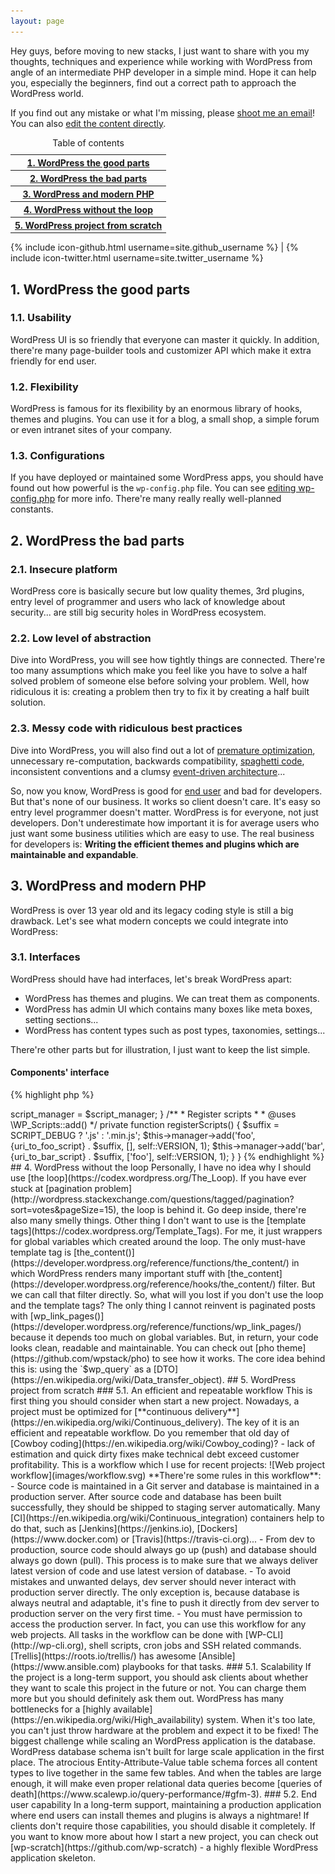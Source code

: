 ```yaml
---
layout: page
---
```

<div class="ofa">
  <div class="cx7 fleft">
    <p>Hey guys, before moving to new stacks, I just want to share with you my thoughts, techniques and experience while working with WordPress from angle of an intermediate PHP developer in a simple mind. Hope it can help you, especially the beginners, find out a correct path to approach the WordPress world.</p>
    <p>If you find out any mistake or what I'm missing, please <a href="mailto:wordpressstack@gmail.com?Subject=WordPress%20Stack">shoot me an email</a>! You can also <a href="https://github.com/wpstack/wpstack.github.io/edit/master/homepage.md">edit the content directly</a>.</p>
  </div>
  <div class="cx5 fright">
    <table>
      <caption>Table of contents</caption>
      <tr><th><a href="#wordpress-the-good-parts">1. WordPress the good parts</a></th></tr>   
      <tr><th><a href="#wordpress-the-bad-parts">2. WordPress the bad parts</a></th></tr>            
      <tr><th><a href="#wordpress-and-modern-php">3. WordPress and modern PHP</a></th></tr>
      <tr><th><a href="#wordpress-without-the-loop">4. WordPress without the loop</a></th></tr>
      <tr><th><a href="#wordpress-project-from-scratch">5. WordPress project from scratch</a></th></tr>
    </table>
    {% include icon-github.html username=site.github_username %} |
    {% include icon-twitter.html username=site.twitter_username %}
  </div>
</div>

## 1. WordPress the good parts

### 1.1. Usability

WordPress UI is so friendly that everyone can master it quickly. In addition, there're many page-builder tools and customizer API which make it extra friendly for end user.

### 1.2. Flexibility

WordPress is famous for its flexibility by an enormous library of hooks, themes and plugins. You can use it for a blog, a small shop, a simple forum or even intranet sites of your company.

### 1.3. Configurations

If you have deployed or maintained some WordPress apps, you should have found out how powerful is the `wp-config.php` file. You can see [editing wp-config.php](https://codex.wordpress.org/Editing_wp-config.php) for more info. There're many really really well-planned constants.

## 2. WordPress the bad parts

### 2.1. Insecure platform

WordPress core is basically secure but low quality themes, 3rd plugins, entry level of programmer and users who lack of knowledge about security... are still big security holes in WordPress ecosystem.

### 2.2. Low level of abstraction

Dive into WordPress, you will see how tightly things are connected. There're too many assumptions which make you feel like you have to solve a half solved problem of someone else before solving your problem. Well, how ridiculous it is: creating a problem then try to fix it by creating a half built solution.

### 2.3. Messy code with ridiculous best practices

Dive into WordPress, you will also find out a lot of [premature optimization](http://c2.com/cgi/wiki?PrematureOptimization), unnecessary re-computation, backwards compatibility, [spaghetti code](https://en.wikipedia.org/wiki/Spaghetti_code), inconsistent conventions and a clumsy [event-driven architecture](https://en.wikipedia.org/wiki/Event-driven_architecture)...

So, now you know, WordPress is good for [end user](https://en.wikipedia.org/wiki/End_user) and bad for developers. But that's none of our business. It works so client doesn't care. It's easy so entry level programmer doesn't matter. WordPress is for everyone, not just developers. Don't underestimate how important it is for average users who just want some business utilities which are easy to use. The real business for developers is: **Writing the efficient themes and plugins which are maintainable and expandable**.

## 3. WordPress and modern PHP

WordPress is over 13 year old and its legacy coding style is still a big drawback. Let's see what modern concepts we could integrate into WordPress:

### 3.1. Interfaces

WordPress should have had interfaces, let's break WordPress apart:

  - WordPress has themes and plugins. We can treat them as components.
  - WordPress has admin UI which contains many boxes like meta boxes, setting sections...
  - WordPress has content types such as post types, taxonomies, settings...

There're other parts but for illustration, I just want to keep the list simple.

#### Components' interface

{% highlight php %}
<?php namespace Wordpress\Interfaces;
/**
 * iComponent
 *
 * Components must provide methods to activate, deactivate, install and uninstall themselves.
 *
 * ## Ideally:
 * - On activation, components may prepare everything for installation but should not provide any real functionality and UI on activation.
 * - On installation, components should make sure that all functionality, data and UI are available.
 * - On deactivation, components should remove all functionality and UI but should not remove any data.
 * - On uninstallation, components should make sure that all functionality, UI and data are removed completely.
 */
interface iComponent
{
  /**
   * Do activation
   *
   * Recommended for `register_activation_hook()` or `after_switch_theme` hook.
   */
  function activate();

  /**
   * Do deactivation
   *
   * Recommended for `register_deactivation_hook()` or `switch_theme` hook.
   */
  function deactivate();

  /**
   * Do installation
   *
   * Recommended for `plugins_loaded` or `after_setup_theme` hook.
   */
  function install();

  /**
   * Do uninstallation
   *
   * !NOTICE: Only static methods are acceptable for plugins' uninstallation hook.
   *
   * Note that theme uninstallation is not available yet.   
   * Recommended when deleting components. E.g: `register_uninstall_hook`.
   */
  static function uninstall();
}

{% endhighlight %}

#### Boxes' interface

{% highlight php %}
<?php namespace Wordpress\Interfaces;
/**
 * iBox
 *
 * Boxes must provide methods to add/remove themselves.
 */
interface iBox
{
  /**
   * Add a box
   */
  function add();

  /**
   * Remove a box
   */
  function remove();
}
{% endhighlight %}

#### Content types' interface

{% highlight php %}
<?php namespace Wordpress\Interfaces;
/**
 * iContent
 *
 * Content types must provide methods to register/unregister themselves.
 */
interface iContent
{
  /**
   * Register content type
   */
  function register();

  /**
   * Unregister content type
   */
  function unregister();
}

{% endhighlight %}

If you want to see those interfaces and modern concepts in action, you can check out [pho theme](https://github.com/wpstack/pho) and [banhmi plugin](https://github.com/wpstack/banhmi).

### 3.2. Autoloading

It might be impossible to autoload WordPress core but we can autoload themes and plugins easily. It just depends on how you construct your themes and plugins. If you don't use Composer's autoloading mechanism, you can follow [this example](http://www.php-fig.org/psr/psr-4/examples/) to create your own one.

### 3.3. Dependency inversion

We can do this straightforwardly. For example:

{% highlight php %}
<?php namespace Wordpress;
/**
 * ThemeName
 */
class ThemeName
{
  /**
   * Version
   */
  const VERSION = '1.0.0';

  /**
   * Script manager
   *
   * @var  object
   */
  private $script_manager;

  /**
   * Constructor
   */
  function __construct(\WP_Scripts $script_manager)
  {
    $this->script_manager = $script_manager;
  }

  /**
   * Register scripts
   *
   * @uses  \WP_Scripts::add()
   */
  private function registerScripts()
  {
    $suffix = SCRIPT_DEBUG ? '.js' : '.min.js';

    $this->manager->add('foo', {uri_to_foo_script} . $suffix, [], self::VERSION, 1);
    $this->manager->add('bar', {uri_to_bar_script} . $suffix, ['foo'], self::VERSION, 1);    
  }
}
{% endhighlight %}

## 4. WordPress without the loop

Personally, I have no idea why I should use [the loop](https://codex.wordpress.org/The_Loop). If you have ever stuck at [pagination problem](http://wordpress.stackexchange.com/questions/tagged/pagination?sort=votes&pageSize=15), the loop is behind it. Go deep inside, there're also many smelly things.

Other thing I don't want to use is the [template tags](https://codex.wordpress.org/Template_Tags). For me, it just wrappers for global variables which created around the loop. The only must-have template tag is [the_content()](https://developer.wordpress.org/reference/functions/the_content/) in which WordPress renders many important stuff with [the_content](https://developer.wordpress.org/reference/hooks/the_content/) filter. But we can call that filter directly.

So, what will you lost if you don't use the loop and the template tags? The only thing I cannot reinvent is paginated posts with [wp_link_pages()](https://developer.wordpress.org/reference/functions/wp_link_pages/) because it depends too much on global variables. But, in return, your code looks clean, readable and maintainable.

You can check out [pho theme](https://github.com/wpstack/pho) to see how it works. The core idea behind this is: using the `$wp_query` as a [DTO](https://en.wikipedia.org/wiki/Data_transfer_object).

## 5. WordPress project from scratch

### 5.1. An efficient and repeatable workflow

This is first thing you should consider when start a new project. Nowadays, a project must be optimized for [**continuous delivery**](https://en.wikipedia.org/wiki/Continuous_delivery). The key of it is an efficient and repeatable workflow. Do you remember that old day of [Cowboy coding](https://en.wikipedia.org/wiki/Cowboy_coding)? - lack of estimation and quick dirty fixes make technical debt exceed customer profitability.

This is a workflow which I use for recent projects:

![Web project workflow](images/workflow.svg)

**There're some rules in this workflow**:

  - Source code is maintained in a Git server and database is maintained in a production server. After source code and database has been built successfully, they should be shipped to staging server automatically. Many [CI](https://en.wikipedia.org/wiki/Continuous_integration) containers help to do that, such as [Jenkins](https://jenkins.io), [Dockers](https://www.docker.com) or [Travis](https://travis-ci.org)...
  - From dev to production, source code should always go up (push) and database should always go down (pull). This process is to make sure that we always deliver latest version of code and use latest version of database.
  - To avoid mistakes and unwanted delays, dev server should never interact with production server directly. The only exception is, because database is always neutral and adaptable, it's fine to push it directly from dev server to production server on the very first time.
  - You must have permission to access the production server.

In fact, you can use this workflow for any web projects. All tasks in the workflow can be done with [WP-CLI](http://wp-cli.org), shell scripts, cron jobs and SSH related commands. [Trellis](https://roots.io/trellis/) has awesome [Ansible](https://www.ansible.com) playbooks for that tasks.

### 5.1. Scalability

If the project is a long-term support, you should ask clients about whether they want to scale this project in the future or not. You can charge them more but you should definitely ask them out. WordPress has many bottlenecks for a [highly available](https://en.wikipedia.org/wiki/High_availability) system. When it's too late, you can't just throw hardware at the problem and expect it to be fixed!

The biggest challenge while scaling an WordPress application is the database. WordPress database schema isn't built for large scale application in the first place. The atrocious Entity-Attribute-Value table schema forces all content types to live together in the same few tables. And when the tables are large enough, it will make even proper relational data queries become [queries of death](https://www.scalewp.io/query-performance/#gfm-3).

### 5.2. End user capability

In a long-term support, maintaining a production application where end users can install themes and plugins is always a nightmare! If clients don't require those capabilities, you should disable it completely.

If you want to know more about how I start a new project, you can check out [wp-scratch](https://github.com/wp-scratch) - a highly flexible WordPress application skeleton.
